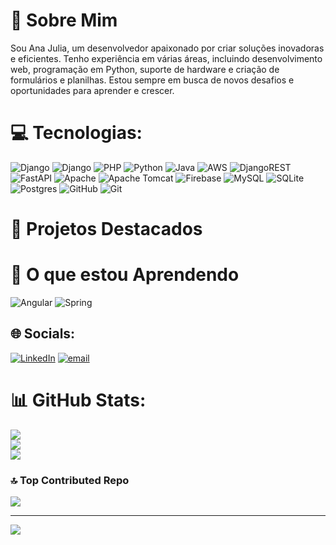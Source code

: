 
# 👋 Sobre Mim

Sou Ana Julia, um desenvolvedor apaixonado por criar soluções inovadoras e eficientes. Tenho experiência em várias áreas, incluindo desenvolvimento web, programação em Python, suporte de hardware e criação de formulários e planilhas. Estou sempre em busca de novos desafios e oportunidades para aprender e crescer.

# 💻 Tecnologias:
![Django](https://img.shields.io/badge/django-%23092E20.svg?style=for-the-badge&logo=django&logoColor=white) ![Django](https://img.shields.io/badge/django-%23092E20.svg?style=for-the-badge&logo=django&logoColor=white) ![PHP](https://img.shields.io/badge/php-%23777BB4.svg?style=for-the-badge&logo=php&logoColor=white) ![Python](https://img.shields.io/badge/python-3670A0?style=for-the-badge&logo=python&logoColor=ffdd54) ![Java](https://img.shields.io/badge/java-%23ED8B00.svg?style=for-the-badge&logo=openjdk&logoColor=white) ![AWS](https://img.shields.io/badge/AWS-%23FF9900.svg?style=for-the-badge&logo=amazon-aws&logoColor=white) ![DjangoREST](https://img.shields.io/badge/DJANGO-REST-ff1709?style=for-the-badge&logo=django&logoColor=white&color=ff1709&labelColor=gray) ![FastAPI](https://img.shields.io/badge/FastAPI-005571?style=for-the-badge&logo=fastapi) ![Apache](https://img.shields.io/badge/apache-%23D42029.svg?style=for-the-badge&logo=apache&logoColor=white) ![Apache Tomcat](https://img.shields.io/badge/apache%20tomcat-%23F8DC75.svg?style=for-the-badge&logo=apache-tomcat&logoColor=black) ![Firebase](https://img.shields.io/badge/firebase-a08021?style=for-the-badge&logo=firebase&logoColor=ffcd34) ![MySQL](https://img.shields.io/badge/mysql-4479A1.svg?style=for-the-badge&logo=mysql&logoColor=white) ![SQLite](https://img.shields.io/badge/sqlite-%2307405e.svg?style=for-the-badge&logo=sqlite&logoColor=white) ![Postgres](https://img.shields.io/badge/postgres-%23316192.svg?style=for-the-badge&logo=postgresql&logoColor=white) ![GitHub](https://img.shields.io/badge/github-%23121011.svg?style=for-the-badge&logo=github&logoColor=white) ![Git](https://img.shields.io/badge/git-%23F05033.svg?style=for-the-badge&logo=git&logoColor=white)

# 📂 Projetos Destacados



# 🌟 O que estou Aprendendo

 ![Angular](https://img.shields.io/badge/angular-%23DD0031.svg?style=for-the-badge&logo=angular&logoColor=white) ![Spring](https://img.shields.io/badge/spring-%236DB33F.svg?style=for-the-badge&logo=spring&logoColor=white)


## 🌐 Socials:
[![LinkedIn](https://img.shields.io/badge/LinkedIn-%230077B5.svg?logo=linkedin&logoColor=white)](https://linkedin.com/in/https://www.linkedin.com/in/anajuliavpac/) [![email](https://img.shields.io/badge/Email-D14836?logo=gmail&logoColor=white)](mailto:anajuliavpac@gmail.com) 


# 📊 GitHub Stats:
![](https://github-readme-stats.vercel.app/api?username=A-juli07&theme=dark&hide_border=false&include_all_commits=true&count_private=false)<br/>
![](https://nirzak-streak-stats.vercel.app/?user=A-juli07&theme=dark&hide_border=false)<br/>
![](https://github-readme-stats.vercel.app/api/top-langs/?username=A-juli07&theme=dark&hide_border=false&include_all_commits=true&count_private=false&layout=compact)

### 🔝 Top Contributed Repo
![](https://github-contributor-stats.vercel.app/api?username=A-juli07&limit=5&theme=dark&combine_all_yearly_contributions=true)

---
[![](https://visitcount.itsvg.in/api?id=A-juli07&icon=0&color=0)](https://visitcount.itsvg.in)
